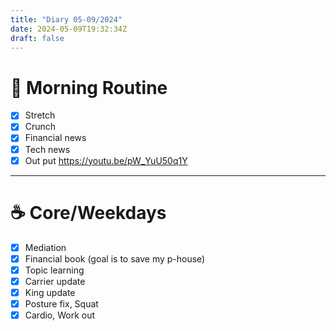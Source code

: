 ```yaml
---
title: "Diary 05-09/2024"  
date: 2024-05-09T19:32:34Z
draft: false
---
```


# 🍳 Morning Routine

- [x]  Stretch
- [x]  Crunch
- [x]  Financial news
- [x]  Tech news
- [x]  Out put https://youtu.be/pW_YuU50q1Y

---

# ☕ Core/Weekdays

- [x]  Mediation
- [x]  Financial book (goal is to save my p-house)
- [x]  Topic learning
- [x]  Carrier update
- [x]  King update
- [x]  Posture fix, Squat
- [x]  Cardio, Work out